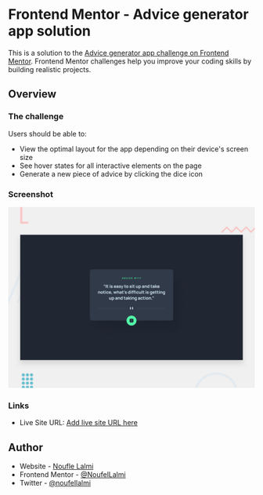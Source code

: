 # Frontend Mentor - Advice generator app solution

This is a solution to the [Advice generator app challenge on Frontend Mentor](https://www.frontendmentor.io/challenges/advice-generator-app-QdUG-13db). Frontend Mentor challenges help you improve your coding skills by building realistic projects.
## Overview

### The challenge

Users should be able to:

- View the optimal layout for the app depending on their device's screen size
- See hover states for all interactive elements on the page
- Generate a new piece of advice by clicking the dice icon

### Screenshot

![](./design/desktop-preview.jpg)

### Links
- Live Site URL: [Add live site URL here](https://noufellalmi.github.io/advice-generator-app/)


## Author

- Website - [Noufle Lalmi](https://lalminoufle-portfolio.netlify.app/)
- Frontend Mentor - [@NoufelLalmi](https://www.frontendmentor.io/profile/NoufelLalmi)
- Twitter - [@noufellalmi](https://www.twitter.com/NoufelLalmi99)

